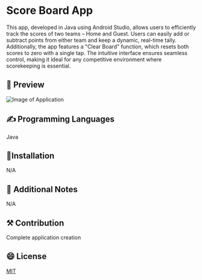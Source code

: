 # Score Board App
This app, developed in Java using Android Studio, allows users to efficiently track the scores of two teams – Home and Guest. Users can easily add or subtract points from either team and keep a dynamic, real-time tally. Additionally, the app features a "Clear Board" function, which resets both scores to zero with a single tap. The intuitive interface ensures seamless control, making it ideal for any competitive environment where scorekeeping is essential.

## 👀 Preview


![Image of Application](https://i.imgur.com/Ub8VyYz.png)


## ✍️ Programming Languages
Java

## 🔧Installation

N/A

## 🧱 Additional Notes

N/A

## ⚒️ Contribution

Complete application creation

## 😄 License
[MIT](https://choosealicense.com/licenses/mit/)
